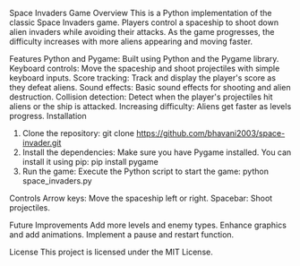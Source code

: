 Space Invaders Game
Overview
This is a Python implementation of the classic Space Invaders game. Players control a spaceship to shoot down alien invaders while avoiding their attacks. As the game progresses, the difficulty increases with more aliens appearing and moving faster.

Features
Python and Pygame: Built using Python and the Pygame library.
Keyboard controls: Move the spaceship and shoot projectiles with simple keyboard inputs.
Score tracking: Track and display the player's score as they defeat aliens.
Sound effects: Basic sound effects for shooting and alien destruction.
Collision detection: Detect when the player's projectiles hit aliens or the ship is attacked.
Increasing difficulty: Aliens get faster as levels progress.
Installation
1. Clone the repository:
git clone https://github.com/bhavani2003/space-invader.git
2. Install the dependencies: Make sure you have Pygame installed. You can install it using pip:
pip install pygame
3. Run the game: Execute the Python script to start the game:
python space_invaders.py

Controls
Arrow keys: Move the spaceship left or right.
Spacebar: Shoot projectiles.

Future Improvements
Add more levels and enemy types.
Enhance graphics and add animations.
Implement a pause and restart function.

License
This project is licensed under the MIT License.


